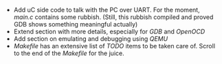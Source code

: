 - Add uC side code to talk with the PC over UART. For the moment, _main.c_ contains some rubbish.
  (Still, this rubbish compiled and proved GDB shows something meaningful actually)
- Extend section with more details, especially for _GDB_ and _OpenOCD_
- Add section on emulating and debugging using _QEMU_
- _Makefile_ has an extensive list of _TODO_ items to be taken care of.
  Scroll to the end of the _Makefile_ for the juice.
